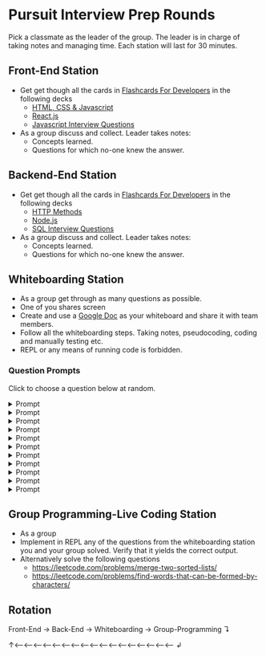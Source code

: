 # Pursuit Interview Prep Rounds

Pick a classmate as the leader of the group. The leader is in charge of taking notes and managing time.
Each station will last for 30 minutes.

## Front-End Station
* Get get though all the cards in [Flashcards For Developers](https://www.flashcardsfordevelopers.com/) in the following decks
  * [HTML, CSS & Javascript](https://www.flashcardsfordevelopers.com/decks/5b945d730d9bd6cbc6e6634f)
  * [React.js](https://www.flashcardsfordevelopers.com/decks/5b945d730d9bd6cbc6e66361)
  * [Javascript Interview Questions](https://www.flashcardsfordevelopers.com/decks/5b945d730d9bd6cbc6e66349)
* As a group discuss and collect. Leader takes notes: 
  * Concepts learned.
  * Questions for which no-one knew the answer.

## Backend-End Station
* Get get though all the cards in [Flashcards For Developers](https://www.flashcardsfordevelopers.com/) in the following decks
  * [HTTP Methods](https://www.flashcardsfordevelopers.com/decks/5b945d730d9bd6cbc6e66329)
  * [Node.js](https://www.flashcardsfordevelopers.com/decks/5b945d730d9bd6cbc6e6635f)
  * [SQL Interview Questions](https://www.flashcardsfordevelopers.com/decks/5b9ff2e7320599b445294983)
* As a group discuss and collect. Leader takes notes: 
  * Concepts learned.
  * Questions for which no-one knew the answer.

## Whiteboarding Station
* As a group get through as many questions as possible. 
* One of you shares screen
* Create and use a [Google Doc](https://docs.google.com/document/u/0/?tgif=d) as your whiteboard and share it with team members.
* Follow all the whiteboarding steps. Taking notes, pseudocoding, coding and manually testing etc.
* REPL or any means of running code is forbidden.

### Question Prompts

Click to choose a question below at random. 

<details>
  <summary>Prompt</summary>

Given an array of integers, write a function that returns a sorted list of all
the duplicates in the array.

e.g.:

```js
dupes([1, 2, 3]); // = []
dupes([1, 2, 2]); // = [2]
dupes([3, 3, 3, 3, 3]); // = [3]
dupes([2, 1, 2, 1, 8]); // = [1, 2]
```

How would you make your solution more efficient?

[Source](https://www.byte-by-byte.com/findduplicates/)

</details>

<details>
  <summary>Prompt</summary>

A linked list is a list structure made up of nodes where each node contains a
value and a reference to the next node in the list:

![Linked
  List](https://www.cs.cmu.edu/~adamchik/15-121/lectures/Linked%20Lists/pix/linkedlist.bmp)

Given an unsorted linked list, write a function that removes all duplicates
(i.e. returns a new linked list containing only the unique values).

[Source](https://www.byte-by-byte.com/deduplinkedlist/)

</details>

<details>
  <summary>Prompt</summary>

Given two strings, write a function to determine whether they are anagrams.

e.g.:

```js
isAnagram("", "") = true
isAnagram("A", "A") = true
isAnagram("A", "B") = false
isAnagram("ab", "ba") = true
isAnagram("AB", "ab") = true
```

[Source](https://www.byte-by-byte.com/anagrams/)

</details>

<details>
  <summary>Prompt</summary>

Given an array of numbers, write a function that returns the largest difference
between two consecutive numbers in the array.

e.g.:

```js
largestDifference([1, 3]); // => 2
largestDifference([1, 3, 8]); // => 5
largestDifference([1, 3, 8, 0, 9]); // => 9
```

</details>

<details>
  <summary>Prompt</summary>

Given two unsorted strings, write a function that will return the number of
common characters.

e.g.:

```js
commonChars("abc", "abc"); // => 3
commonChars("aef", "hqa"); // => 1
commonChars("ferlv", "evlrf"); // => 5
```

</details>

<details>
  <summary>Prompt</summary>

For each character in a string return the character and the count in a compressed format. 

Example:

```js
stringCompression("aaabbcca") // => "a3b2c2a1"
stringCompression("xyzmnooo") // => "x1y1z1m1n1o3"
```

<details>
<summary>Answer:</summary>

```js
const stringCompression = str => {
  let output = "";
  let count = 0;
  for (let i = 0; i < str.length; i++) {
    count++;
    if (str[i] != str[i + 1]) {
      output += str[i] + count;
      count = 0;
    }
  }
  return output;
};
```
</details>

</details>


<details>
  <summary>Prompt</summary>

Given an array of integers, return all unique element pairs that sum up to a specified value k. List the pairs in [min, max] order.

Clarify if asked:

Aim for better than O(n^2), you can do it!
Tips:

What would the O(n^2) approach look like?
Is there a data structure you can use to improve the time complexity?
Return value can be Array of arrays or a Set of arrays

Sample inputs:

```js
pairSum([1,5,6,7,2], 9) // [[2,7]]
pairSum([9,3,3,1], 2) // []
```

<details>
<summary>Answer:</summary>

```js
const pairSum = (arr, target) => {
  const seen = {}
  const pairs = new Set()

  arr.forEach(el => {
    const searching = target - el

    if (seen[el] !== undefined) {
      const pair = [Math.min(el, searching), Math.max(el, searching)]
      pairs.add(JSON.stringify(pair))
    } else {
      seen[searching] = el
    }
  })

  return pairs
}

```

</details>
</details>


<details>
  <summary>Prompt</summary>


Given a matrix of integers and the top left and bottom right coordinates of a rectangular area within the matrix, find the sum of numbers falling inside the rectangle.

Clarifying answers: 
* Input is a 2d array
* 2nd arg is an array of x,y coordinates (top left of rect)
* 3rd arg is an array of x,y coordinates (bottom right of rect)
* Row/column indices are inclusive (`sumMatrix(matrix, [1, 2], [3, 2])` will include values at 1,2 and 3,2

Example:
```js
// matrix
let matrix = [
  [1, 2, 3, 4]
  [5, 6, 7, 8]
  [9, 0, 1, 2]
]

sumMatrix(matrix, [1, 1], [3, 2]) //=> 24
```

<details>
<summary>Answer:</summary>

```js
const sumMatrix = (mtx, leftTop, rightBottom) => {
	let sum = 0;
	for(let i = leftTop[0]; i <= rightBottom[0]; i++) {
		for(let j = leftTop[1]; j <= rightBottom[1]; j++) {
			sum += mtx[j][i]
		}
	}
	return sum
}
```
</details>
</details>


<details>
  <summary>Prompt</summary>

Write a function that takes an array of integers and **recursively** computes the sum.

Clarify if needed:

Time complexity should be O(n)

Hints

What is the base case?
What is the result of sum_rec([])?
What is the time complexity of slice etc?
(It's O(n), so if we slice on each recursive call, time complexity bumps to O(n ^ 2))
How can we avoid creating a new array each time?


<details>
<summary>Answer:</summary>

```js
const sumRec = (arr, head = 0, tail = arr.length, sum = 0) => {
  if (head === tail) return sum;
  return sumRec(arr, head + 1, tail, sum + arr[head]);
}
```
</details>
</details>



<details>
  <summary>Prompt</summary>

### Flatten
Write a function that flattens a multi dimensional array

Example:

```js
flatten([[1,2,5], [3,3]]) // [1, 2, 5, 3, 3]
flatten([["apple", "banana"], ["fox", 1, "2"]]) // [ 'apple', 'banana', 'fox', 1, '2' ]
```

<details>
<summary>Answer:</summary>

```js
const flatten = (arr) => {
	return arr.reduce((acc, currEl) => {
		return acc.concat(Array.isArray(currEl) ? flatten(currEl) : currEl)
	}, [])
}
```
</details>
</details>




<details>
  <summary>Prompt</summary>

Write a function, findMiddle, that accepts a Linked List's head node as an argument, passes through the list once, and returns the value in the middle node. If there are two middle nodes, return the second middle node.

Hints:

A linked list is made of of nodes with the structure:

```js

let node = {
  value: 3,
  next: null // next value is null or is another object with the same structure
}
```


<details>
<summary>Answer:</summary>

```js
function findMiddle(head) {
  let [runner, walker] = [head, head];
  while(runner.next && runner.next.next) {
      runner = runner.next.next;
      walker = walker.next
  }
  if (runner.next) {
    return walker.next.value
  }
  else return walker.value
};
```

</details>
</details>

## Group Programming-Live Coding Station

* As a group
* Implement in REPL any of the questions from the whiteboarding station you and your group solved. Verify that it yields the correct output.
* Alternatively solve the following questions
  * https://leetcode.com/problems/merge-two-sorted-lists/
  * https://leetcode.com/problems/find-words-that-can-be-formed-by-characters/

## Rotation
Front-End -> Back-End -> Whiteboarding -> Group-Programming ↴

↑⟵⟵⟵⟵⟵⟵⟵⟵⟵⟵⟵⟵⟵⟵⟵⟵⟵ ↲

